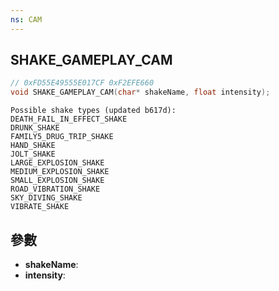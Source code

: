 ```yaml
---
ns: CAM
---
```

## SHAKE_GAMEPLAY_CAM

```c
// 0xFD55E49555E017CF 0xF2EFE660
void SHAKE_GAMEPLAY_CAM(char* shakeName, float intensity);
```

```
Possible shake types (updated b617d):  
DEATH_FAIL_IN_EFFECT_SHAKE  
DRUNK_SHAKE  
FAMILY5_DRUG_TRIP_SHAKE  
HAND_SHAKE  
JOLT_SHAKE  
LARGE_EXPLOSION_SHAKE  
MEDIUM_EXPLOSION_SHAKE  
SMALL_EXPLOSION_SHAKE  
ROAD_VIBRATION_SHAKE  
SKY_DIVING_SHAKE  
VIBRATE_SHAKE  
```

## 參數
* **shakeName**: 
* **intensity**: 

